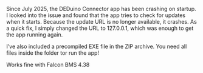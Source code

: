 Since July 2025, the DEDuino Connector app has been crashing on startup. I looked into the issue and found that the app tries to check for updates when it starts. Because the update URL is no longer available, it crashes. As a quick fix, I simply changed the URL to 127.0.0.1, which was enough to get the app running again.

I’ve also included a precompiled EXE file in the ZIP archive. You need all files inside the folder tor run the app! 

Works fine with Falcon BMS 4.38
